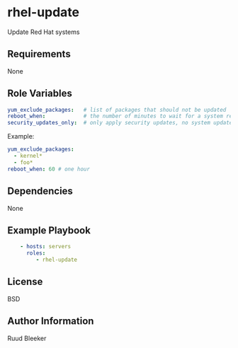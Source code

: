 rhel-update
===========

Update Red Hat systems

Requirements
------------

None

Role Variables
--------------

```yaml
yum_exclude_packages:   # list of packages that should not be updated
reboot_when:            # the number of minutes to wait for a system restart
security_updates_only:  # only apply security updates, no system updates
```

Example:
```yaml
yum_exclude_packages:
  - kernel*
  - foo*
reboot_when: 60 # one hour
```

Dependencies
------------

None

Example Playbook
----------------

```yaml
    - hosts: servers
      roles:
         - rhel-update
```

License
-------

BSD

Author Information
------------------

Ruud Bleeker
